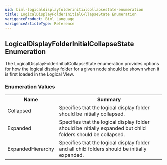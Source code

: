 ```yaml
---
uid: biml-logicaldisplayfolderinitialcollapsestate-enumeration
title: LogicalDisplayFolderInitialCollapseState Enumeration
varigenceProduct: Biml Language
varigenceArticleType: Reference
---
```


## LogicalDisplayFolderInitialCollapseState Enumeration<div class="LanguageSummary"><div class ="SummaryItem">The LogicalDisplayFolderInitialCollapseState enumeration provides options for how the logical display folder for a given node should be shown when it is first loaded in the Logical View.</div></div><div class="EnumValueGroup">### Enumeration Values<table id="EnumValue" class="MemberList"><tbody><tr><th class="MemberNameColumnHeader">Name</th><th class="MemberSummaryColumnHeader">Summary</th></tr><tr class="cd0"><td class="MemberName">Collapsed</td><td class="MemberSummary"><div class ="SummaryItem">Specifies that the logical display folder should be initially collapsed.</div> </td></tr><tr class="cd1"><td class="MemberName">Expanded</td><td class="MemberSummary"><div class ="SummaryItem">Specifies that the logical display folder should be initially expanded but child folders should be collapsed.</div> </td></tr><tr class="cd0"><td class="MemberName">ExpandedHierarchy</td><td class="MemberSummary"><div class ="SummaryItem">Specifies that the logical display folder and all child folders should be initially expanded.</div> </td></tr></tbody></table></div>